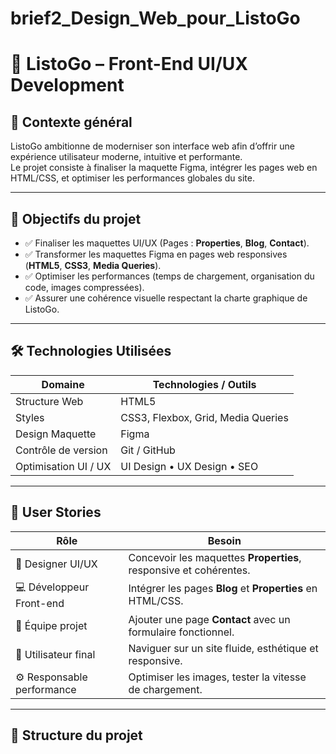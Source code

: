 # brief2_Design_Web_pour_ListoGo

# 🏡 ListoGo – Front-End UI/UX Development

## 📌 Contexte général

ListoGo ambitionne de moderniser son interface web afin d’offrir une expérience utilisateur moderne, intuitive et performante.  
Le projet consiste à finaliser la maquette Figma, intégrer les pages web en HTML/CSS, et optimiser les performances globales du site.

---

## 🎯 Objectifs du projet

- ✅ Finaliser les maquettes UI/UX (Pages : **Properties**, **Blog**, **Contact**).  
- ✅ Transformer les maquettes Figma en pages web responsives (**HTML5**, **CSS3**, **Media Queries**).  
- ✅ Optimiser les performances (temps de chargement, organisation du code, images compressées).  
- ✅ Assurer une cohérence visuelle respectant la charte graphique de ListoGo.

---

## 🛠️ Technologies Utilisées

| Domaine          | Technologies / Outils |
|------------------|------------------------|
| Structure Web    | HTML5                  |
| Styles           | CSS3, Flexbox, Grid, Media Queries |
| Design Maquette  | Figma                  |
| Contrôle de version | Git / GitHub        |
| Optimisation UI / UX | UI Design • UX Design • SEO |

---

## 👤 User Stories

| Rôle                  | Besoin                                                                 |
|------------------------|--------------------------------------------------------------------------|
| 🎨 Designer UI/UX     | Concevoir les maquettes **Properties**, responsive et cohérentes.       |
| 💻 Développeur Front-end | Intégrer les pages **Blog** et **Properties** en HTML/CSS.             |
| 📩 Équipe projet       | Ajouter une page **Contact** avec un formulaire fonctionnel.            |
| 👤 Utilisateur final   | Naviguer sur un site fluide, esthétique et responsive.                  |
| ⚙️ Responsable performance | Optimiser les images, tester la vitesse de chargement.           |

---

## 📂 Structure du projet



